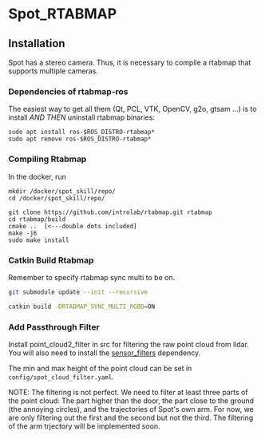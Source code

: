 # Spot_RTABMAP

## Installation

Spot has a stereo camera. Thus, it is necessary to compile a rtabmap that supports multiple cameras.

### Dependencies of rtabmap-ros

The easiest way to get all them (Qt, PCL, VTK, OpenCV, g2o, gtsam ...) is to install _AND THEN_ uninstall rtabmap binaries:

```
sudo apt install ros-$ROS_DISTRO-rtabmap*
sudo apt remove ros-$ROS_DISTRO-rtabmap*
```

### Compiling Rtabmap

In the docker, run

```
mkdir /docker/spot_skill/repo/
cd /docker/spot_skill/repo/

git clone https://github.com/introlab/rtabmap.git rtabmap
cd rtabmap/build
cmake ..  [<---double dots included]
make -j6
sudo make install
```

### Catkin Build Rtabmap

Remember to specify rtabmap sync multi to be on.

```bash
git submodule update --init --recursive

catkin build -DRTABMAP_SYNC_MULTI_RGBD=ON
```

### Add Passthrough Filter

Install point_cloud2_filter in src for filtering the raw point cloud from lidar. You will also need to install the [sensor_filters](http://wiki.ros.org/sensor_filters) dependency.

The min and max height of the point cloud can be set in `config/spot_cloud_filter.yaml`.

NOTE: The filtering is not perfect. We need to filter at least three parts of the point cloud: The part higher than the door, the part close to the ground (the annoying circles), and the trajectories of Spot's own arm. For now, we are only filtering out the first and the second but not the third. The filtering of the arm trjectory will be implemented soon.

